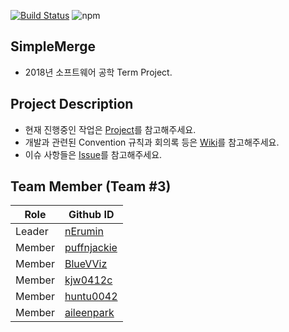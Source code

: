 [![Build Status](https://travis-ci.com/nErumin/SimpleMerge.svg?token=DWkm3fjsitd9ZGEoCdte&branch=master)](https://travis-ci.com/nErumin/SimpleMerge)
![npm](https://img.shields.io/badge/lang-java-orange.svg)
## SimpleMerge
- 2018년 소프트웨어 공학 Term Project.

## Project Description
- 현재 진행중인 작업은 [Project](https://github.com/nErumin/SimpleMerge/projects)를 참고해주세요.
- 개발과 관련된 Convention 규칙과 회의록 등은 [Wiki](https://github.com/nErumin/SimpleMerge/wiki)를 참고해주세요.
- 이슈 사항들은 [Issue](https://github.com/nErumin/SimpleMerge/issues)를 참고해주세요.

## Team Member (Team #3)
Role   | Github ID                                     |
-------|-----------------------------------------------| 
Leader | [nErumin](https://github.com/nErumin)         |
Member | [puffnjackie](https://github.com/puffnjackie) |
Member | [BlueVViz](https://github.com/BlueVViz)       |
Member | [kjw0412c](https://github.com/kjw0412c)       |
Member | [huntu0042](https://github.com/huntu0042)     |
Member | [aileenpark](https://github.com/aileenpark)   |
